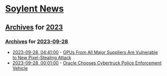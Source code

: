 # [Soylent News](../../../README.md)

## [Archives](../../index.md) for [2023](../index.md)

### [Archives](../../index.md) for [2023-09-28](index.md)

* [2023-09-28, 04:41:00](https://soylentnews.org/article.pl?sid=23/09/27/162249&from=rss) - [GPUs From All Major Suppliers Are Vulnerable to New Pixel-Stealing Attack](https://soylentnews.org/article.pl?sid=23/09/27/162249&from=rss)
* [2023-09-28, 00:01:00](https://soylentnews.org/article.pl?sid=23/09/27/1559242&from=rss) - [Oracle Chooses Cybertruck Police Enforcement Vehicle](https://soylentnews.org/article.pl?sid=23/09/27/1559242&from=rss)
